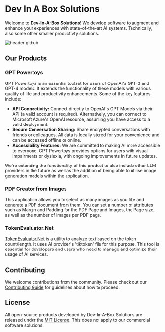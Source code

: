 # Dev In A Box Solutions

Welcome to **Dev-In-A-Box Solutions**! We develop software to augment and enhance your experiences with state-of-the-art AI systems. Technically, also some other smaller productivty solutions.

![header github](https://github.com/user-attachments/assets/947b4db7-e5b0-47b6-ac1d-42eddabed749)

## Our Products

### GPT Powertoys
GPT Powertoys is an essential toolset for users of OpenAI's GPT-3 and GPT-4 models. It extends the functionality of these models with various quality of life and productivity enhancements. Some of the key features include:

- **API Connectivity:** Connect directly to OpenAI's GPT Models via their API (a valid account is required). Alternatively, you can connect to Microsoft Azure's OpenAI resource, assuming you have access to a valid deployment.
- **Secure Conversation Sharing:** Share encrypted conversations with friends or colleagues. All data is locally stored for your convenience and can be accessed offline or online.
- **Accessibility Features:** We are committed to making AI more accessible to everyone. GPT Powertoys provides options for users with visual impairments or dyslexia, with ongoing improvements in future updates.

We're extending the functionality of this product to also include other LLM providers in the future as well as the addition of being able to utilise image generation models within the application.

### PDF Creator from Images

This application allows you to select as many images as you like and generate a PDF document from them. You can set a number of attributes such as Margin and Padding for the PDF Page and Images, the Page size, as well as the number of images per PDF page.

### TokenEvaluator.Net
[TokenEvaluator.Net](https://github.com/Dev-In-A-Box-Solutions/TokenEvaluator.Net) is a utility to analyze text based on the token count/length. It uses AI provider's 'tiktoken' file for this purpose. This tool is essential for developers and users who need to manage and optimize their usage of AI services.

## Contributing
We welcome contributions from the community. Please check out our [Contributing Guide](https://github.com/Dev-In-A-Box-Solutions/.github/wiki/Contributing) for guidelines about how to proceed.

## License
All open-source products developed by Dev-In-A-Box Solutions are released under the [MIT License](https://github.com/Dev-In-A-Box-Solutions/.github/blob/main/LICENSE). This does not apply to our commercial software solutions.
